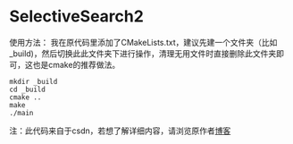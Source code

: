 # SelectiveSearch2

使用方法：
我在原代码里添加了CMakeLists.txt，建议先建一个文件夹（比如\_build)，然后切换此此文件夹下进行操作，清理无用文件时直接删除此文件夹即可，这也是cmake的推荐做法。
```
mkdir _build
cd _build
cmake ..
make
./main
```

注：此代码来自于csdn，若想了解详细内容，请浏览原作者[博客](http://blog.csdn.net/surgewong/article/details/39316931)
